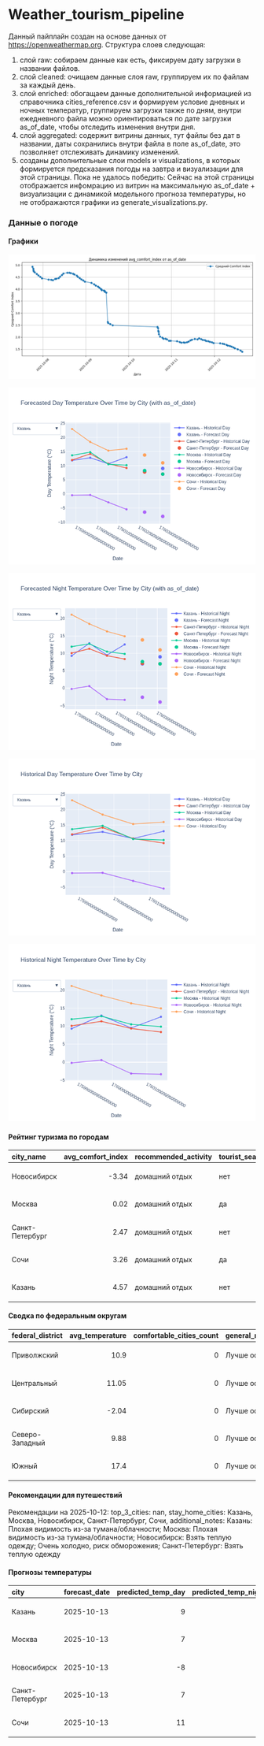 # Weather_tourism_pipeline
Данный пайплайн создан на основе данных от https://openweathermap.org.
Структура слоев следующая:
  1) слой raw: 
  собираем данные как есть, фиксируем дату загрузки в названии файлов.
  2) слой cleaned:
  очищаем данные слоя raw, группируем их по файлам за каждый день.
  3) слой enriched:
  обогащаем данные дополнительной информацией из справочника cities_reference.csv и формируем условие дневных и ночных температур,
  группируем загрузки также по дням, внутри ежедневного файла можно ориентироваться по дате загрузки as_of_date, чтобы отследить изменения внутри дня.
  4) слой aggregated:
   содержит витрины данных, тут файлы без дат в названии, даты сохранились внутри файла в поле as_of_date, это позволняет отслеживать динамику изменений.
  6) созданы дополнительные слои models и visualizations, в которых формируется предсказания погоды на завтра и визуализации для этой страницы.
  Пока не удалось победить: Сейчас на этой страницы отображается инфомрацию из витрин на максимальную as_of_date + визуализации с динамикой модельного прогноза температуры, 
  но не отображаются графики из generate_visualizations.py.
<!-- WEATHER DATA START -->
### Данные о погоде

#### Графики
![Comfort Index Trend](data/visualizations/comfort_index_trend.png)

![Forecasted Day Temperature](data/visualizations/forecasted_day_temperature.png)

![Forecasted Night Temperature](data/visualizations/forecasted_night_temperature.png)

![Historical Day Temperature](data/visualizations/historical_day_temperature.png)

![Historical Night Temperature](data/visualizations/historical_night_temperature.png)

#### Рейтинг туризма по городам
| city_name       |   avg_comfort_index | recommended_activity   | tourist_season_match   | tourism_season   | tour_recommendation       | as_of_date          |
|:----------------|--------------------:|:-----------------------|:-----------------------|:-----------------|:--------------------------|:--------------------|
| Новосибирск     |               -3.34 | домашний отдых         | нет                    | Июнь-Август      | домашний отдых вне сезона | 2025-10-12 15:34:00 |
| Москва          |                0.02 | домашний отдых         | да                     | Круглогодично    | домашний отдых в сезон    | 2025-10-12 15:34:00 |
| Санкт-Петербург |                2.47 | домашний отдых         | нет                    | Май-Сентябрь     | домашний отдых вне сезона | 2025-10-12 15:34:00 |
| Сочи            |                3.26 | домашний отдых         | да                     | Май-Октябрь      | домашний отдых в сезон    | 2025-10-12 15:34:00 |
| Казань          |                4.57 | домашний отдых         | нет                    | Май-Сентябрь     | домашний отдых вне сезона | 2025-10-12 15:34:00 |

#### Сводка по федеральным округам
| federal_district   |   avg_temperature |   comfortable_cities_count | general_recommendation   | as_of_date          |
|:-------------------|------------------:|---------------------------:|:-------------------------|:--------------------|
| Приволжский        |             10.9  |                          0 | Лучше остаться дома      | 2025-10-12 15:34:00 |
| Центральный        |             11.05 |                          0 | Лучше остаться дома      | 2025-10-12 15:34:00 |
| Сибирский          |             -2.04 |                          0 | Лучше остаться дома      | 2025-10-12 15:34:00 |
| Северо-Западный    |              9.88 |                          0 | Лучше остаться дома      | 2025-10-12 15:34:00 |
| Южный              |             17.4  |                          0 | Лучше остаться дома      | 2025-10-12 15:34:00 |

#### Рекомендации для путешествий
Рекомендации на 2025-10-12: top_3_cities: nan, stay_home_cities: Казань, Москва, Новосибирск, Санкт-Петербург, Сочи, additional_notes: Казань: Плохая видимость из-за тумана/облачности; Москва: Плохая видимость из-за тумана/облачности; Новосибирск: Взять теплую одежду; Очень холодно, риск обморожения; Санкт-Петербург: Взять теплую одежду

#### Прогнозы температуры
| city            | forecast_date   |   predicted_temp_day |   predicted_temp_night | model_type       | as_of_date          |
|:----------------|:----------------|---------------------:|-----------------------:|:-----------------|:--------------------|
| Казань          | 2025-10-13      |                    9 |                      9 | LinearRegression | 2025-10-12 15:34:24 |
| Москва          | 2025-10-13      |                    7 |                      7 | LinearRegression | 2025-10-12 15:34:24 |
| Новосибирск     | 2025-10-13      |                   -8 |                     -4 | LinearRegression | 2025-10-12 15:34:24 |
| Санкт-Петербург | 2025-10-13      |                    7 |                      7 | LinearRegression | 2025-10-12 15:34:24 |
| Сочи            | 2025-10-13      |                   11 |                     11 | LinearRegression | 2025-10-12 15:34:24 |


<!-- WEATHER DATA END -->
